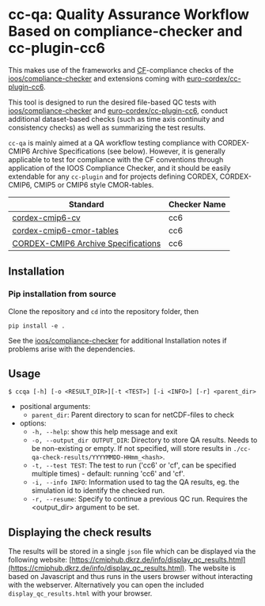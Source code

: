 # cc-qa: Quality Assurance Workflow Based on compliance-checker and cc-plugin-cc6

This makes use of the frameworks and [CF](https://cfconventions.org/)-compliance checks of the 
[ioos/compliance-checker](https://github.com/ioos/compliance-checker) and extensions coming with 
[euro-cordex/cc-plugin-cc6](https://github.com/euro-cordex/cc-plugin-cc6).

This tool is designed to run the desired file-based QC tests with 
[ioos/compliance-checker](https://github.com/ioos/compliance-checker) and 
[euro-cordex/cc-plugin-cc6](https://github.com/euro-cordex/cc-plugin-cc6),
conduct additional dataset-based checks (such as time axis continuity and
consistency checks) as well as summarizing the test results.

`cc-qa` is mainly aimed at a QA workflow testing compliance with CORDEX-CMIP6 Archive Specifications (see below).
However, it is generally applicable to test for compliance with the CF conventions through application of the IOOS Compliance Checker, and it should be easily extendable for any `cc-plugin` and for projects defining CORDEX, CORDEX-CMIP6, CMIP5 or CMIP6 style CMOR-tables.

| Standard                                                                                             | Checker Name |
| ---------------------------------------------------------------------------------------------------- | ------------ |
| [cordex-cmip6-cv](https://github.com/WCRP-CORDEX/cordex-cmip6-cv)         |  cc6         |
| [cordex-cmip6-cmor-tables](https://github.com/WCRP-CORDEX/cordex-cmip6-cmor-tables)|  cc6         |
| [CORDEX-CMIP6 Archive Specifications](https://doi.org/10.5281/zenodo.10961069) | cc6 |

## Installation

### Pip installation from source

Clone the repository and `cd` into the repository folder, then
```shell
pip install -e .
```

See the [ioos/compliance-checker](https://github.com/ioos/compliance-checker#installation) for
additional Installation notes if problems arise with the dependencies.

## Usage

```shell
$ ccqa [-h] [-o <RESULT_DIR>][-t <TEST>] [-i <INFO>] [-r] <parent_dir>
```

- positional arguments:
  - `parent_dir`: Parent directory to scan for netCDF-files to check
- options:
  - `-h, --help`: show this help message and exit
  - `-o, --output_dir OUTPUT_DIR`: Directory to store QA results. Needs to be non-existing or empty. If not specified, will store results in `./cc-qa-check-results/YYYYMMDD-HHmm_<hash>`.
  - `-t, --test TEST`: The test to run ('cc6' or 'cf', can be specified multiple times) - default: running 'cc6' and 'cf'.
  - `-i, --info INFO`:  Information used to tag the QA results, eg. the simulation id to identify the checked run.
  - `-r, --resume`: Specify to continue a previous QC run. Requires the <output_dir> argument to be set.

## Displaying the check results

The results will be stored in a single `json` file which can be displayed via the following website: [https://cmiphub.dkrz.de/info/display_qc_results.html](https://cmiphub.dkrz.de/info/display_qc_results.html).
The website is based on Javascript and thus runs in the users browser without interacting with the webserver.
Alternatively you can open the included `display_qc_results.html` with your browser.
